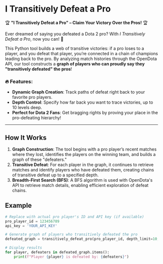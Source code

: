 # I Transitively Defeat a Pro

🏆 **"I Transitively Defeat a Pro" – Claim Your Victory Over the Pros!** 🏆

Ever dreamed of saying you defeated a Dota 2 pro? With *I Transitively Defeat a Pro*, now you can! 🚀

This Python tool builds a web of transitive victories: if a pro loses to a player, and you defeat that player, you’re connected in a chain of champions leading back to the pro. By analyzing match histories through the OpenDota API, our tool constructs a **graph of players who can proudly say they "transitively defeated" the pros**!

### 🔥 Features:
- **Dynamic Graph Creation**: Track paths of defeat right back to your favorite pro players.
- **Depth Control**: Specify how far back you want to trace victories, up to 10 levels deep.
- **Perfect for Dota 2 Fans**: Get bragging rights by proving your place in the pro-defeating hierarchy!

---

## How It Works

1. **Graph Construction**: The tool begins with a pro player’s recent matches where they lost, identifies the players on the winning team, and builds a graph of these "defeaters."
2. **Transitive Defeat**: For each player in the graph, it continues to retrieve matches and identify players who have defeated them, creating chains of transitive defeat up to a specified depth.
3. **Breadth-First Search (BFS)**: A BFS algorithm is used with OpenDota's API to retrieve match details, enabling efficient exploration of defeat chains.

## Example

```python
# Replace with actual pro player's ID and API key (if available)
pro_player_id = 123456789
api_key = 'YOUR_API_KEY'

# Generate graph of players who transitively defeated the pro
defeated_graph = transitively_defeat_pro(pro_player_id, depth_limit=10, api_key=api_key)

# Display results
for player, defeaters in defeated_graph.items():
    print(f"Player {player} is defeated by: {defeaters}")